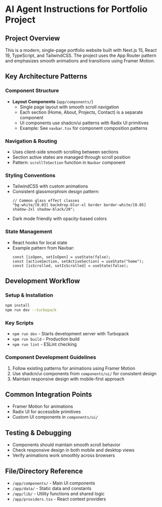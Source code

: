 # AI Agent Instructions for Portfolio Project

## Project Overview

This is a modern, single-page portfolio website built with Next.js 15, React 19, TypeScript, and TailwindCSS. The project uses the App Router pattern and emphasizes smooth animations and transitions using Framer Motion.

## Key Architecture Patterns

### Component Structure

- **Layout Components** (`app/components/`)
  - Single page layout with smooth scroll navigation
  - Each section (Home, About, Projects, Contact) is a separate component
  - UI components use shadcn/ui patterns with Radix UI primitives
  - Example: See `navbar.tsx` for component composition patterns

### Navigation & Routing

- Uses client-side smooth scrolling between sections
- Section active states are managed through scroll position
- Pattern: `scrollToSection` function in `Navbar` component

### Styling Conventions

- TailwindCSS with custom animations
- Consistent glassmorphism design pattern:
  ```tsx
  // Common glass effect classes
  "bg-white/[0.03] backdrop-blur-xl border border-white/[0.05] shadow-2xl shadow-black/20";
  ```
- Dark mode friendly with opacity-based colors

### State Management

- React hooks for local state
- Example pattern from Navbar:
  ```tsx
  const [isOpen, setIsOpen] = useState(false);
  const [activeSection, setActiveSection] = useState("home");
  const [isScrolled, setIsScrolled] = useState(false);
  ```

## Development Workflow

### Setup & Installation

```bash
npm install
npm run dev --turbopack
```

### Key Scripts

- `npm run dev` - Starts development server with Turbopack
- `npm run build` - Production build
- `npm run lint` - ESLint checking

### Component Development Guidelines

1. Follow existing patterns for animations using Framer Motion
2. Use shadcn/ui components from `components/ui/` for consistent design
3. Maintain responsive design with mobile-first approach

## Common Integration Points

- Framer Motion for animations
- Radix UI for accessible primitives
- Custom UI components in `components/ui/`

## Testing & Debugging

- Components should maintain smooth scroll behavior
- Check responsive design in both mobile and desktop views
- Verify animations work smoothly across browsers

## File/Directory Reference

- `/app/components/` - Main UI components
- `/app/data/` - Static data and constants
- `/app/lib/` - Utility functions and shared logic
- `/app/providers.tsx` - React context providers
